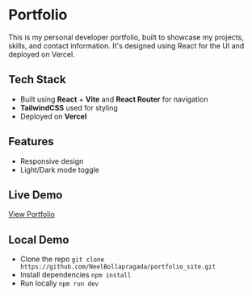 # Portfolio

This is my personal developer portfolio, built to showcase my projects, skills, and contact information. It's designed using React for the UI and deployed on Vercel.

## Tech Stack

- Built using **React** + **Vite** and **React Router** for navigation
- **TailwindCSS** used for styling
- Deployed on **Vercel**

## Features

- Responsive design
- Light/Dark mode toggle

## Live Demo

[View Portfolio](https://portfolio-site-ashen-two.vercel.app/projects/notes-app)

## Local Demo

- Clone the repo `git clone https://github.com/NeelBollapragada/portfolio_site.git`
- Install dependencies `npm install`
- Run locally `npm run dev`
